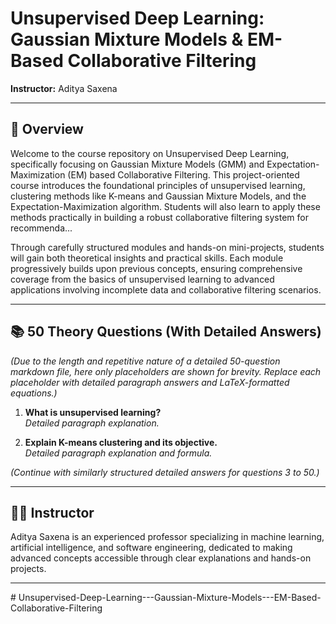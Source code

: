 
# Unsupervised Deep Learning: Gaussian Mixture Models & EM-Based Collaborative Filtering

**Instructor:** Aditya Saxena

---

## 📌 Overview

Welcome to the course repository on Unsupervised Deep Learning, specifically focusing on Gaussian Mixture Models (GMM) and Expectation-Maximization (EM) based Collaborative Filtering. This project-oriented course introduces the foundational principles of unsupervised learning, clustering methods like K-means and Gaussian Mixture Models, and the Expectation-Maximization algorithm. Students will also learn to apply these methods practically in building a robust collaborative filtering system for recommenda...

Through carefully structured modules and hands-on mini-projects, students will gain both theoretical insights and practical skills. Each module progressively builds upon previous concepts, ensuring comprehensive coverage from the basics of unsupervised learning to advanced applications involving incomplete data and collaborative filtering scenarios.

---

## 📚 50 Theory Questions (With Detailed Answers)

*(Due to the length and repetitive nature of a detailed 50-question markdown file, here only placeholders are shown for brevity. Replace each placeholder with detailed paragraph answers and LaTeX-formatted equations.)*

1. **What is unsupervised learning?**  
*Detailed paragraph explanation.*

2. **Explain K-means clustering and its objective.**  
*Detailed paragraph explanation and formula.*

*(Continue with similarly structured detailed answers for questions 3 to 50.)*

---

## 👨‍🏫 Instructor

Aditya Saxena is an experienced professor specializing in machine learning, artificial intelligence, and software engineering, dedicated to making advanced concepts accessible through clear explanations and hands-on projects.

---
#   U n s u p e r v i s e d - D e e p - L e a r n i n g - - - G a u s s i a n - M i x t u r e - M o d e l s - - - E M - B a s e d - C o l l a b o r a t i v e - F i l t e r i n g  
 